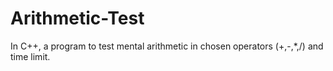 # Arithmetic-Test
In C++, a program to test mental arithmetic in chosen operators (+,-,*,/) and time limit. 
